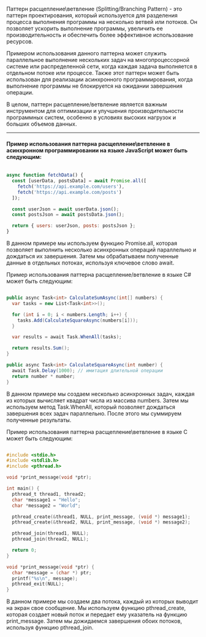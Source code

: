 Паттерн расщепление\ветвление (Splitting/Branching Pattern) - это паттерн проектирования, который используется для разделения процесса выполнения программы на несколько ветвей или потоков. Он позволяет ускорить выполнение программы, увеличить ее производительность и обеспечить более эффективное использование ресурсов.

Примером использования данного паттерна может служить параллельное выполнение нескольких задач на многопроцессорной системе или распределенной сети, когда каждая задача выполняется в отдельном потоке или процессе. Также этот паттерн может быть использован для реализации асинхронного программирования, когда выполнение программы не блокируется на ожидании завершения операции.

В целом, паттерн расщепление/ветвление является важным инструментом для оптимизации и улучшения производительности программных систем, особенно в условиях высоких нагрузок и больших объемов данных.

-----
#### Пример использования паттерна расщепление\ветвление в асинхронном программировании на языке JavaScript может быть следующим:

```javascript

async function fetchData() {
  const [userData, postsData] = await Promise.all([
    fetch('https://api.example.com/users'),
    fetch('https://api.example.com/posts')
  ]);

  const userJson = await userData.json();
  const postsJson = await postsData.json();

  return { users: userJson, posts: postsJson };
}
```


В данном примере мы используем функцию Promise.all, которая позволяет выполнить несколько асинхронных операций параллельно и дождаться их завершения. Затем мы обрабатываем полученные данные в отдельных потоках, используя ключевое слово await.

Пример использования паттерна расщепление/ветвление в языке C# может быть следующим:

```csharp

public async Task<int> CalculateSumAsync(int[] numbers) {
  var tasks = new List<Task<int>>();

  for (int i = 0; i < numbers.Length; i++) {
    tasks.Add(CalculateSquareAsync(numbers[i]));
  }

  var results = await Task.WhenAll(tasks);

  return results.Sum();
}

public async Task<int> CalculateSquareAsync(int number) {
  await Task.Delay(1000); // имитация длительной операции
  return number * number;
}
```


В данном примере мы создаем несколько асинхронных задач, каждая из которых вычисляет квадрат числа из массива numbers. Затем мы используем метод Task.WhenAll, который позволяет дождаться завершения всех задач параллельно. После этого мы суммируем полученные результаты.

Пример использования паттерна расщепление\ветвление в языке C может быть следующим:

```c

#include <stdio.h>
#include <stdlib.h>
#include <pthread.h>

void *print_message(void *ptr);

int main() {
  pthread_t thread1, thread2;
  char *message1 = "Hello";
  char *message2 = "World";

  pthread_create(&thread1, NULL, print_message, (void *) message1);
  pthread_create(&thread2, NULL, print_message, (void *) message2);

  pthread_join(thread1, NULL);
  pthread_join(thread2, NULL);

  return 0;
}

void *print_message(void *ptr) {
  char *message = (char *) ptr;
  printf("%s\n", message);
  pthread_exit(NULL);
}
```


В данном примере мы создаем два потока, каждый из которых выводит на экран свое сообщение. Мы используем функцию pthread_create, которая создает новый поток и передает ему указатель на функцию print_message. Затем мы дожидаемся завершения обоих потоков, используя функцию pthread_join.
